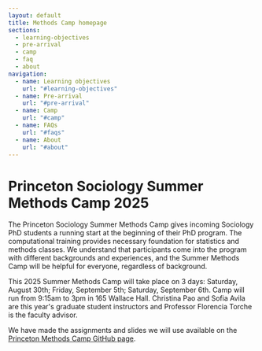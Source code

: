 ```yaml
---
layout: default
title: Methods Camp homepage
sections:
  - learning-objectives
  - pre-arrival
  - camp
  - faq
  - about
navigation:
  - name: Learning objectives
    url: "#learning-objectives"
  - name: Pre-arrival
    url: "#pre-arrival"
  - name: Camp
    url: "#camp"
  - name: FAQs
    url: "#faqs"
  - name: About
    url: "#about"
---
```


# Princeton Sociology Summer Methods Camp 2025

The Princeton Sociology Summer Methods Camp gives incoming Sociology PhD students a running start at the beginning of their PhD program. The computational training provides necessary foundation for statistics and methods classes. We understand that participants come into the program with different backgrounds and experiences, and the Summer Methods Camp will be helpful for everyone, regardless of background.

This 2025 Summer Methods Camp will take place on 3 days: Saturday, August 30th; Friday, September 5th; Saturday, September 6th. Camp will run from 9:15am to 3pm in 165 Wallace Hall. Christina Pao and Sofia Avila are this year's graduate student instructors and Professor Florencia Torche is the faculty advisor. 

We have made the assignments and slides we will use available on the [Princeton Methods Camp GitHub page](https://github.com/bstewart/princeton_methods_camp/tree/master/download).
